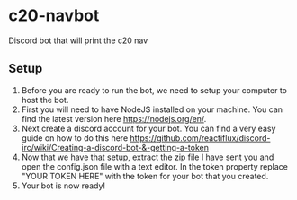 # c20-navbot
Discord bot that will print the c20 nav

Setup
---
1. Before you are ready to run the bot, we need to setup your computer to host the bot.
2. First you will need to have NodeJS installed on your machine. You can find the latest version here https://nodejs.org/en/.
3. Next create a discord account for your bot. You can find a very easy guide on how to do this here https://github.com/reactiflux/discord-irc/wiki/Creating-a-discord-bot-&-getting-a-token
4. Now that we have that setup, extract the zip file I have sent you and open the config.json file with a text editor. In the token property replace "YOUR TOKEN HERE" with the token for your bot that you created.
5. Your bot is now ready!



